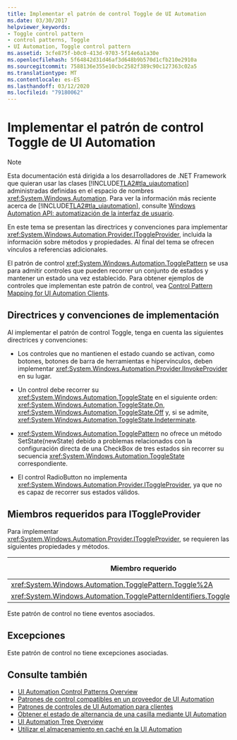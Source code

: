 ```yaml
---
title: Implementar el patrón de control Toggle de UI Automation
ms.date: 03/30/2017
helpviewer_keywords:
- Toggle control pattern
- control patterns, Toggle
- UI Automation, Toggle control pattern
ms.assetid: 3cfe875f-b0c0-413d-9703-5f14e6a1a30e
ms.openlocfilehash: 5f64842d31d46af3d648b9b570d1cfb210e2910a
ms.sourcegitcommit: 7588136e355e10cbc2582f389c90c127363c02a5
ms.translationtype: MT
ms.contentlocale: es-ES
ms.lasthandoff: 03/12/2020
ms.locfileid: "79180062"
---
```

# <a name="implementing-the-ui-automation-toggle-control-pattern"></a>Implementar el patrón de control Toggle de UI Automation
> [!NOTE]
> Esta documentación está dirigida a los desarrolladores de .NET Framework que quieran usar las clases [!INCLUDE[TLA2#tla_uiautomation](../../../includes/tla2sharptla-uiautomation-md.md)] administradas definidas en el espacio de nombres <xref:System.Windows.Automation>. Para ver la información más reciente acerca de [!INCLUDE[TLA2#tla_uiautomation](../../../includes/tla2sharptla-uiautomation-md.md)], consulte [Windows Automation API: automatización de la interfaz de usuario](/windows/win32/winauto/entry-uiauto-win32).  
  
 En este tema se presentan las directrices y convenciones para implementar <xref:System.Windows.Automation.Provider.IToggleProvider>, incluida la información sobre métodos y propiedades. Al final del tema se ofrecen vínculos a referencias adicionales.  
  
 El patrón de control <xref:System.Windows.Automation.TogglePattern> se usa para admitir controles que pueden recorrer un conjunto de estados y mantener un estado una vez establecido. Para obtener ejemplos de controles que implementan este patrón de control, vea [Control Pattern Mapping for UI Automation Clients](control-pattern-mapping-for-ui-automation-clients.md).  
  
<a name="Implementation_Guidelines_and_Conventions"></a>
## <a name="implementation-guidelines-and-conventions"></a>Directrices y convenciones de implementación  
 Al implementar el patrón de control Toggle, tenga en cuenta las siguientes directrices y convenciones:  
  
- Los controles que no mantienen el estado cuando se activan, como botones, botones de barra de herramientas e hipervínculos, deben implementar <xref:System.Windows.Automation.Provider.IInvokeProvider> en su lugar.  
  
- Un control debe recorrer su <xref:System.Windows.Automation.ToggleState> en el siguiente orden: <xref:System.Windows.Automation.ToggleState.On>, <xref:System.Windows.Automation.ToggleState.Off> y, si se admite, <xref:System.Windows.Automation.ToggleState.Indeterminate>.  
  
- <xref:System.Windows.Automation.TogglePattern> no ofrece un método SetState(newState) debido a problemas relacionados con la configuración directa de una CheckBox de tres estados sin recorrer su secuencia <xref:System.Windows.Automation.ToggleState> correspondiente.  
  
- El control RadioButton no implementa <xref:System.Windows.Automation.Provider.IToggleProvider>, ya que no es capaz de recorrer sus estados válidos.  
  
<a name="Required_Members_for_IToggleProvider"></a>
## <a name="required-members-for-itoggleprovider"></a>Miembros requeridos para IToggleProvider  
 Para implementar <xref:System.Windows.Automation.Provider.IToggleProvider>, se requieren las siguientes propiedades y métodos.  
  
|Miembro requerido|Tipo de miembro|Notas|  
|---------------------|-----------------|-----------|  
|<xref:System.Windows.Automation.TogglePattern.Toggle%2A>|Método|None|  
|<xref:System.Windows.Automation.TogglePatternIdentifiers.ToggleStateProperty>|Propiedad|None|  
  
 Este patrón de control no tiene eventos asociados.  
  
<a name="Exceptions"></a>
## <a name="exceptions"></a>Excepciones  
 Este patrón de control no tiene excepciones asociadas.  
  
## <a name="see-also"></a>Consulte también

- [UI Automation Control Patterns Overview](ui-automation-control-patterns-overview.md)
- [Patrones de control compatibles en un proveedor de UI Automation](support-control-patterns-in-a-ui-automation-provider.md)
- [Patrones de controles de UI Automation para clientes](ui-automation-control-patterns-for-clients.md)
- [Obtener el estado de alternancia de una casilla mediante UI Automation](get-the-toggle-state-of-a-check-box-using-ui-automation.md)
- [UI Automation Tree Overview](ui-automation-tree-overview.md)
- [Utilizar el almacenamiento en caché en la UI Automation](use-caching-in-ui-automation.md)
